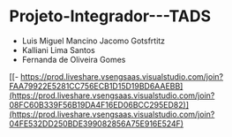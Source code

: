 # Projeto-Integrador---TADS

- Luis Miguel Mancino Jacomo Gotsfrtitz
- Kalliani Lima Santos
- Fernanda de Oliveira Gomes

[[- https://prod.liveshare.vsengsaas.visualstudio.com/join?FAA79922E5281CC756ECB1D15D19BD6AAEBB](https://prod.liveshare.vsengsaas.visualstudio.com/join?08FC60B339F56B19DA4F16ED06BCC295ED82)](https://prod.liveshare.vsengsaas.visualstudio.com/join?04FE532DD250BDE399082856A75E916E524F)
